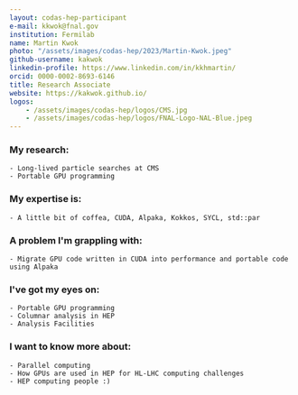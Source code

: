 ```yaml
---
layout: codas-hep-participant
e-mail: kkwok@fnal.gov 
institution: Fermilab 
name: Martin Kwok
photo: "/assets/images/codas-hep/2023/Martin-Kwok.jpeg"
github-username: kakwok 
linkedin-profile: https://www.linkedin.com/in/kkhmartin/ 
orcid: 0000-0002-8693-6146 
title: Research Associate 
website: https://kakwok.github.io/ 
logos:
    - /assets/images/codas-hep/logos/CMS.jpg
    - /assets/images/codas-hep/logos/FNAL-Logo-NAL-Blue.jpeg
---
```


### My research: 
    - Long-lived particle searches at CMS
    - Portable GPU programming

### My expertise is: 
    - A little bit of coffea, CUDA, Alpaka, Kokkos, SYCL, std::par

### A problem I'm grappling with: 
    - Migrate GPU code written in CUDA into performance and portable code using Alpaka 

### I've got my eyes on: 
    - Portable GPU programming
    - Columnar analysis in HEP
    - Analysis Facilities 

### I want to know more about:
    - Parallel computing
    - How GPUs are used in HEP for HL-LHC computing challenges
    - HEP computing people :)
